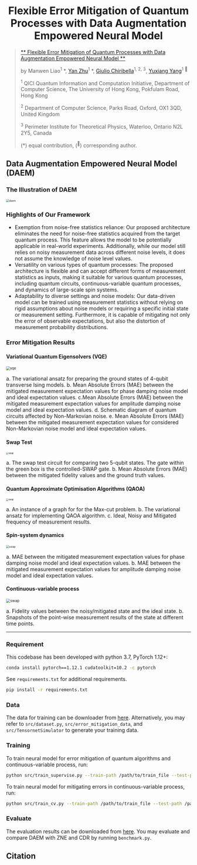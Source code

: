 # <div align="center">Flexible Error Mitigation of Quantum Processes with Data Augmentation Empowered Neural Model</div>



> [** Flexible Error Mitigation of Quantum Processes with Data Augmentation Empowered
> Neural Model **]()
>
> by Manwen Liao<sup>1</sup> \*, [Yan Zhu](https://scholar.google.com/citations?user=sC4bSoEAAAAJ&hl=en)<sup>1</sup> \*, [Giulio Chiribella](https://scholar.google.com/citations?user=4ob0VU4AAAAJ&hl=en)<sup>1, 2, 3</sup>, [Yuxiang Yang](https://scholar.google.com/citations?user=jpFFDKcAAAAJ&hl=en)<sup>1 :email:</sup>
>
> <sup>1</sup> QICI Quantum Information and Computation Initiative, Department of Computer Science, The    University of Hong Kong, Pokfulam Road, Hong Kong
>
> <sup>2</sup> Department of Computer Science, Parks Road, Oxford, OX1 3QD, United Kingdom
>
> <sup>3</sup> Perimeter Institute for Theoretical Physics, Waterloo, Ontario N2L 2Y5, Canada
>
> (\*) equal contribution, (<sup>:email:</sup>) corresponding author.



## Data Augmentation Empowered Neural Model (DAEM)

### The Illustration of DAEM

<img src="https://github.com/EXPmaster/DAEM/raw/master/imgs/DAEM_framework.png" alt="daem" style="zoom:50%;" />

### Highlights of Our Framework

* Exemption from noise-free statistics reliance: Our proposed architecture eliminates the need for noise-free statistics acquired from the target quantum process. This feature allows the model to be potentially applicable in real-world experiments. Additionally, while our model still relies on noisy measurement data across different noise levels, it does not assume the knowledge of noise level values.
* Versatility on various types of quantum processes: The proposed architecture is flexible and can accept different forms of measurement statistics as inputs, making it suitable for various quantum processes, including quantum circuits, continuous-variable quantum processes, and dynamics of large-scale spin systems.
* Adaptability to diverse settings and noise models: Our data-driven model can be trained using measurement statistics without relying on rigid assumptions about noise models or requiring a specific initial state or measurement setting. Furthermore, it is capable of mitigating not only the error of observable expectations, but also the distortion of measurement probability distributions.



### Error Mitigation Results

#### Variational Quantum Eigensolvers (VQE)

<img src="https://github.com/EXPmaster/DAEM/raw/master/imgs/figure_vqe.png" alt="vqe" style="zoom:67%;" />

a. The variational ansatz for preparing the ground states of 4-qubit transverse Ising models. b. Mean Absolute Errors (MAE) between the mitigated measurement expectation values for phase damping noise model and ideal expectation values. c.Mean Absolute Errors (MAE) between the mitigated measurement expectation values for amplitude damping noise model and ideal expectation values. d. Schematic diagram of quantum circuits affected by Non-Markovian noise. e. Mean Absolute Errors (MAE) between the mitigated measurement expectation values for considered Non-Markovian noise model and ideal expectation values. 

#### Swap Test

<img src="https://github.com/EXPmaster/DAEM/raw/master/imgs/figure_swap.png" alt="swap" style="zoom:40%;" />

a. The swap test circuit for comparing two 5-qubit states. The gate within the green box is the controlled-SWAP gate. b. Mean Absolute Errors (MAE) between the mitigated fidelity values and the ground truth values.

#### Quantum Approximate Optimisation Algorithms (QAOA)

<img src="https://github.com/EXPmaster/DAEM/raw/master/imgs/figure_qaoa.png" alt="swap" style="zoom:40%;" />

a. An instance of a graph for for the Max-cut problem. b. The variational ansatz for implementing QAOA algorithm. c. Ideal, Noisy and Mitigated frequency of measurement results.

#### Spin-system dynamics

<img src="https://github.com/EXPmaster/DAEM/raw/master/imgs/figure_large.png" alt="swap" style="zoom:50%;" />

a. MAE between the mitigated measurement expectation values for phase damping noise model and ideal expectation values. b. MAE between the mitigated measurement expectation values for amplitude damping noise model and ideal expectation values.

#### Continuous-variable process

<img src="https://github.com/EXPmaster/DAEM/raw/master/imgs/figure_cv.png" alt="swap" style="zoom:70%;" />

a. Fidelity values between the noisy/mitigated state and the ideal state. b. Snapshots of the point-wise measurement results of the state at different time points.



---

### Requirement

This codebase has been developed with python 3.7, PyTorch 1.12+:

```bash
conda install pytorch==1.12.1 cudatoolkit=10.2 -c pytorch
```

See `requirements.txt` for additional requirements.

```bash
pip install -r requirements.txt
```

### Data

The data for training can be downloader from [here](https://drive.google.com/drive/folders/1XTBJeP23kFQKgbU001bCWILTV8S9lh9a?usp=share_link). Alternatively, you may refer to `src/dataset.py`, `src/error_mitigation_data`, and `src/TensornetSimulator` to generate your training data.

### Training

To train neural model for error mitigation of quantum algorithms and continuous-variable process, run:

```bash
python src/train_supervise.py --train-path /path/to/train_file --test-path /path/to/validation_file
```

To train neural model for mitigating errors in continuous-variable process, run:

```bash
python src/train_cv.py --train-path /path/to/train_file --test-path /path/to/validation_file
```

### Evaluate

The evaluation results can be downloaded from [here](https://drive.google.com/drive/folders/1XTBJeP23kFQKgbU001bCWILTV8S9lh9a?usp=share_link). You may evaluate and compare DAEM with ZNE and CDR by running `benchmark.py`.



## Citation

